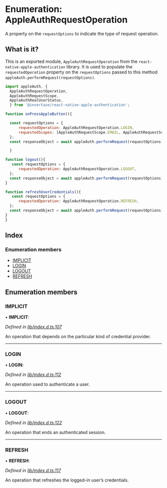 # Enumeration: AppleAuthRequestOperation

A property on the `requestOptions` to indicate the type of request operation.

## What is it?

This is an exported module, `AppleAuthRequestOperation` from the `react-native-apple-authentication` library. It is used to populate the `requestedOperation` property on the `requestOptions` passed to this method `appleAuth.performRequest(requestOptions)`.

```js
import appleAuth, {
  AppleAuthRequestOperation,
  AppleAuthRequestScope,
  AppleAuthRealUserStatus,
  } from '@invertase/react-native-apple-authentication';

function onPressAppleButton(){

  const requestOptions = {
      requestedOperation: AppleAuthRequestOperation.LOGIN,
      requestedScopes: [AppleAuthRequestScope.EMAIL, AppleAuthRequestScope.FULL_NAME],
  };
  const responseObject = await appleAuth.performRequest(requestOptions);

  }

function logout(){
   const requestOptions = {
      requestedOperation: AppleAuthRequestOperation.LOGOUT,
  };
  const responseObject = await appleAuth.performRequest(requestOptions);
}

function refreshUserCredentials(){
   const requestOptions = {
      requestedOperation: AppleAuthRequestOperation.REFRESH,
  };
  const responseObject = await appleAuth.performRequest(requestOptions);
}
}
```

## Index

### Enumeration members

- [IMPLICIT](_lib_index_d_.rnappleauth.appleauthrequestoperation.md#implicit)
- [LOGIN](_lib_index_d_.rnappleauth.appleauthrequestoperation.md#login)
- [LOGOUT](_lib_index_d_.rnappleauth.appleauthrequestoperation.md#logout)
- [REFRESH](_lib_index_d_.rnappleauth.appleauthrequestoperation.md#refresh)

## Enumeration members

### IMPLICIT

• **IMPLICIT**:

_Defined in [lib/index.d.ts:107](https://github.com/invertase/react-native-apple-authentication/blob/2b75721d/lib/index.d.ts#L107)_

An operation that depends on the particular kind of credential provider.

---

### LOGIN

• **LOGIN**:

_Defined in [lib/index.d.ts:112](https://github.com/invertase/react-native-apple-authentication/blob/2b75721d/lib/index.d.ts#L112)_

An operation used to authenticate a user.

---

### LOGOUT

• **LOGOUT**:

_Defined in [lib/index.d.ts:122](https://github.com/invertase/react-native-apple-authentication/blob/2b75721d/lib/index.d.ts#L122)_

An operation that ends an authenticated session.

---

### REFRESH

• **REFRESH**:

_Defined in [lib/index.d.ts:117](https://github.com/invertase/react-native-apple-authentication/blob/2b75721d/lib/index.d.ts#L117)_

An operation that refreshes the logged-in user’s credentials.

